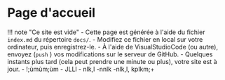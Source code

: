 # Page d'accueil

!!! note "Ce site est vide"
    - Cette page est générée à l'aide du fichier ```index.md``` du répertoire ```docs/```.
    - Modifiez ce fichier en local sur votre ordinateur, puis enregistrez-le.
    - À l'aide de VisualStudioCode (ou autre), envoyez (```push``` ) vos modifications sur le serveur de GitHub.
    - Quelques instants plus tard (cela peut prendre une minute ou plus), votre site est à jour.
    - !;ùmùm;ùm
    - JLLl
    - nlk,l
    -nnlk
    -nlk,l,
    kplkm;+

    
